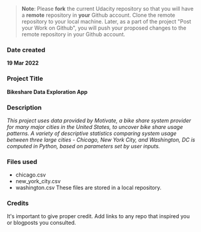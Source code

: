 >**Note**: Please **fork** the current Udacity repository so that you will have a **remote** repository in **your** Github account. Clone the remote repository to your local machine. Later, as a part of the project "Post your Work on Github", you will push your proposed changes to the remote repository in your Github account.

### Date created
**19 Mar 2022**

### Project Title
**Bikeshare Data Exploration App**

### Description
*This project uses data provided by Motivate, a bike share system provider for many major cities in the United States, to uncover bike share usage patterns. A variety of descriptive statistics comparing system usage between three large cities - Chicago, New York City, and Washington, DC is computed in Python, based on parameters set by user inputs.*

### Files used
- chicago.csv
- new_york_city.csv
- washington.csv
These files are stored in a local repository. 

### Credits
It's important to give proper credit. Add links to any repo that inspired you or blogposts you consulted.


